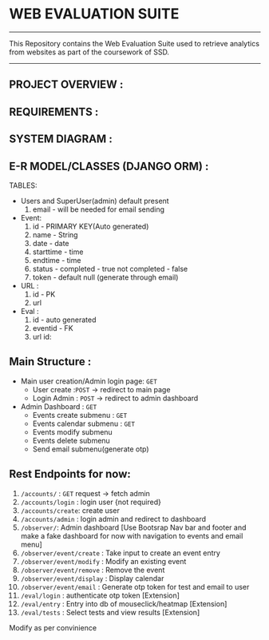 # WEB EVALUATION SUITE
<hr>
This Repository contains the Web Evaluation Suite used to retrieve analytics from websites as part of the coursework of SSD.
<hr>

## PROJECT OVERVIEW :

## REQUIREMENTS :

## SYSTEM DIAGRAM :

## E-R MODEL/CLASSES (DJANGO ORM) :
TABLES:

* Users and SuperUser(admin) default present
    1. email - will be needed for email sending
* Event:
    1. id - PRIMARY KEY(Auto generated)
    2. name - String
    3. date - date
    4. starttime - time
    5. endtime - time
    6. status - completed - true not completed - false
    7. token - default null (generate through email)
* URL :
    1. id - PK
    2. url 
* Eval :
    1. id - auto generated
    2. eventid - FK
    3. url id:
## Main Structure :
* Main user creation/Admin login page: `GET`
    * User create :`POST`   -> redirect to main page
    * Login Admin : `POST`  -> redirect to admin dashboard
* Admin Dashboard : `GET`
    * Events create submenu : `GET`
    * Events calendar submenu : `GET`
    * Events modify submenu
    * Events delete submenu
    * Send email submenu(generate otp)


## Rest Endpoints for now:

1. `/accounts/` : `GET` request -> fetch admin 
2. `/accounts/login` : login user {not required}
3. `/accounts/create`: create user
4. `/accounts/admin` : login admin and redirect to dashboard
5. `/observer/`: Admin dashboard [Use Bootsrap Nav bar and footer and make a fake dashboard for now with navigation to events and email menu]
6. `/observer/event/create` : Take input to create an event entry
7. `/observer/event/modify` : Modify an existing event
8. `/observer/event/remove` : Remove the event
9. `/observer/event/display` : Display calendar
10. `/observer/event/email` : Generate otp token for test and email to user
11. `/eval/login` : authenticate otp token [Extension]
12. `/eval/entry` : Entry into db of mouseclick/heatmap [Extension]
13. `/eval/tests` : Select tests and view results [Extension]


Modify as per convinience
